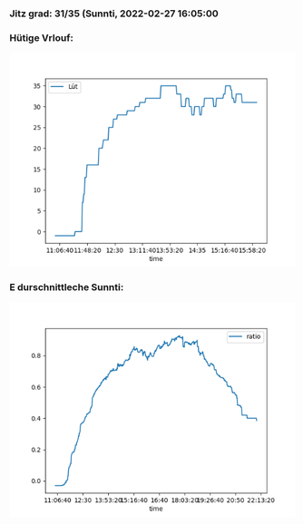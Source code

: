 ### Jitz grad: 31/35 (Sunnti, 2022-02-27 16:05:00

### Hütige Vrlouf:
![Graph](Today.png)

### E durschnittleche Sunnti:
![Graph](Sunnti.png)